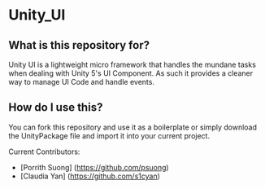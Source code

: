 # Unity_UI

## What is this repository for?
Unity UI is a lightweight micro framework that handles the mundane tasks when dealing with Unity 5's UI Component. As such it provides a cleaner way to manage UI Code and handle events.

## How do I use this?
You can fork this repository and use it as a boilerplate or simply download the UnityPackage file and import it into your current project.

Current Contributors:
- [Porrith Suong] (https://github.com/psuong)
- [Claudia Yan] (https://github.com/s1cyan)
